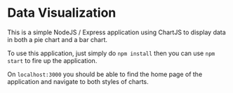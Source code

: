 # Data Visualization

This is a simple NodeJS / Express application using ChartJS to display data in both a pie chart and a bar chart. 

To use this application, just simply do `npm install` then you can use `npm start` to fire up the application. 

On `localhost:3000` you should be able to find the home page of the application and navigate to both styles of charts. 
